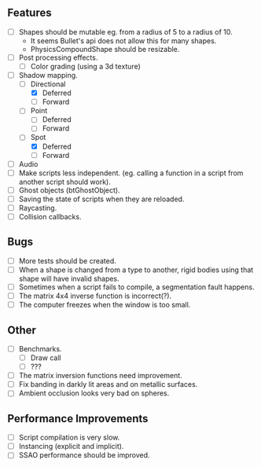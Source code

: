 ## Features
- [ ] Shapes should be mutable eg. from a radius of 5 to a radius of 10.
    * It seems Bullet's api does not allow this for many shapes.
    * PhysicsCompoundShape should be resizable.
- [ ] Post processing effects.
    - [ ] Color grading (using a 3d texture)
- [ ] Shadow mapping.
    - [ ] Directional
        - [x] Deferred
        - [ ] Forward
    - [ ] Point
        - [ ] Deferred
        - [ ] Forward
    - [ ] Spot
        - [x] Deferred
        - [ ] Forward
- [ ] Audio
- [ ] Make scripts less independent. (eg. calling a function in a script from another script should work).
- [ ] Ghost objects (btGhostObject).
- [ ] Saving the state of scripts when they are reloaded.
- [ ] Raycasting.
- [ ] Collision callbacks.

## Bugs
- [ ] More tests should be created.
- [ ] When a shape is changed from a type to another, rigid bodies using that shape will have invalid shapes.
- [ ] Sometimes when a script fails to compile, a segmentation fault happens.
- [ ] The matrix 4x4 inverse function is incorrect(?).
- [ ] The computer freezes when the window is too small.

## Other
- [ ] Benchmarks.
    - [ ] Draw call
    - [ ] ???
- [ ] The matrix inversion functions need improvement.
- [ ] Fix banding in darkly lit areas and on metallic surfaces.
- [ ] Ambient occlusion looks very bad on spheres.

## Performance Improvements
- [ ] Script compilation is very slow.
- [ ] Instancing (explicit and implicit).
- [ ] SSAO performance should be improved.
